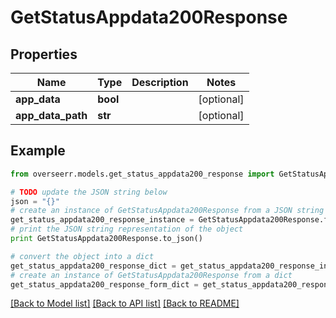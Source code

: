 # GetStatusAppdata200Response


## Properties
Name | Type | Description | Notes
------------ | ------------- | ------------- | -------------
**app_data** | **bool** |  | [optional] 
**app_data_path** | **str** |  | [optional] 

## Example

```python
from overseerr.models.get_status_appdata200_response import GetStatusAppdata200Response

# TODO update the JSON string below
json = "{}"
# create an instance of GetStatusAppdata200Response from a JSON string
get_status_appdata200_response_instance = GetStatusAppdata200Response.from_json(json)
# print the JSON string representation of the object
print GetStatusAppdata200Response.to_json()

# convert the object into a dict
get_status_appdata200_response_dict = get_status_appdata200_response_instance.to_dict()
# create an instance of GetStatusAppdata200Response from a dict
get_status_appdata200_response_form_dict = get_status_appdata200_response.from_dict(get_status_appdata200_response_dict)
```
[[Back to Model list]](../README.md#documentation-for-models) [[Back to API list]](../README.md#documentation-for-api-endpoints) [[Back to README]](../README.md)


